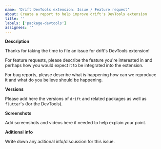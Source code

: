 ```yaml
---
name: 'Drift DevTools extension: Issue / Feature request'
about: Create a report to help improve drift's DevTools extension
title: ''
labels: ['package-devtools']
assignees: ''
---
```


**Description**

Thanks for taking the time to file an issue for drift's DevTools extension!

For feature requests, please describe the feature you're interested in and
perhaps how you would expect it to be integrated into the extension.

For bug reports, please describe what is happening how can we reproduce it
and what do you believe should be happening.

**Versions**

Please add here the versions of `drift` and related packages as well as `flutter`'s
(for the DevTools).

**Screenshots**

Add screenshots and videos here if needed to help explain your point.

**Aditional info**

Write down any aditional info/discussion for this issue.
